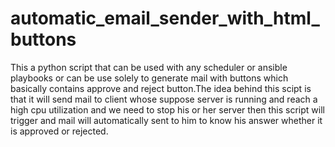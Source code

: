 # automatic_email_sender_with_html_buttons
This a python script that can be used with any scheduler or ansible playbooks or can be use solely to generate mail with buttons which basically contains approve and reject button.The idea behind this scipt is that it will send mail to client whose suppose server is running and reach a high cpu utilization and we need to stop his or her server then this script will trigger and mail will automatically sent to him to know his answer whether it is approved or rejected.
